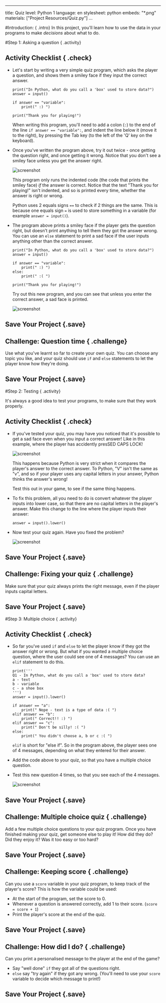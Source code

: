 
---
title: Quiz
level: Python 1
language: en
stylesheet: python
embeds: "*.png"
materials: ["Project Resources/Quiz.py"]
...

#Introduction:  { .intro}
In this project, you'll learn how to use the data in your programs to make *decisions* about what to do.

#Step 1: Asking a question { .activity}
## Activity Checklist { .check}

+ Let's start by writing a very simple quiz program, which asks the player a question, and shows them a smiley face if they input the correct answer.

	```{.language-python}
	print("In Python, what do you call a 'box' used to store data?")
	answer = input()

	if answer == "variable":
		print(" :) ")

	print("Thank you for playing!")
	```

	When writing this program, you'll need to add a colon (`:`) to the end of the line `if answer == "variable":`, and indent the line below it (move it to the right), by pressing the Tab key (to the left of the 'Q' key on the keyboard).

+ Once you've written the program above, try it out twice - once getting the question right, and once getting it wrong. Notice that you don't see a smiley face unless you get the answer right.

	![screenshot](quiz-if.png)

	This program only runs the indented code (the code that prints the smiley face) *if* the answer is correct. Notice that the text "Thank you for playing!" isn't indented, and so is printed every time, whether the answer is right or wrong.

	Python uses 2 equals signs `==` to check if 2 things are the same. This is because one equals sign `=` is used to store something in a variable (for example `answer = input()`).

+ The program above prints a smiley face if the player gets the question right, but doesn't print anything to tell them they got the answer wrong. You can use an `else` statement to print a sad face if the user inputs anything other than the correct answer.

	```{.language-python}
	print("In Python, what do you call a 'box' used to store data?")
	answer = input()

	if answer == "variable":
		print(" :) ")
	else:
		print(" :( ")

	print("Thank you for playing!")
	```

	Try out this new program, and you can see that unless you enter the correct answer, a sad face is printed.

	![screenshot](quiz-if-else.png)

## Save Your Project {.save}

## Challenge: Question time { .challenge}
Use what you've learnt so far to create your own quiz. You can choose any topic you like, and your quiz should use `if` and `else` statements to let the player know how they're doing.

## Save Your Project {.save}

#Step 2: Testing { .activity}

It's always a good idea to test your programs, to make sure that they work properly.

## Activity Checklist { .check}

+ If you've tested your quiz, you may have you noticed that it's possible to get a sad face even when you input a correct answer! Like in this example, where the player has accidently presSED CAPS LOCK!

	![screenshot](quiz-test.png)

	This happens because Python is very strict when it compares the player's answer to the correct answer. To Python, "V" isn't the same as "v", and so if your player uses any capital letters in your answer, Python thinks the answer's wrong!

	Test this out in your game, to see if the same thing happens.

+ To fix this problem, all you need to do is convert whatever the player inputs into lower case, so that there are no capital letters in the player's answer. Make this change to the line where the player inputs their answer:

	```{.language-python}
	answer = input().lower()
	```

+ Now test your quiz again. Have you fixed the problem?

	![screenshot](quiz-test-lower.png)

## Save Your Project {.save}

## Challenge: Fixing your quiz { .challenge}
Make sure that your quiz always prints the right message, even if the player inputs capital letters.

## Save Your Project {.save}

#Step 3: Multiple choice { .activity}

## Activity Checklist { .check}

+ So far you've used `if` and `else` to let the player know if they got the answer right or wrong. But what if you wanted a multiple choice question, where the user could see one of 4 messages? You can use an `elif` statement to do this.

	```{.language-python}
	print('''
	Q1 - In Python, what do you call a 'box' used to store data?
	a - text
	b - variable
	c - a shoe box
	''')
	answer = input().lower()

	if answer == "a":
		print(" Nope - text is a type of data :( ")
	elif answer == "b":
		print(" Correct!! :) ")
	elif answer == "c":
		print(" Don't be silly! :( ")
	else:
		print(" You didn't choose a, b or c :( ")
	```

	`elif` is short for "else if". So in the program above, the player sees one of 4 messages, depending on what they entered for their answer.

+ Add the code above to your quiz, so that you have a multiple choice question.

+ Test this new question 4 times, so that you see each of the 4 messages.

	![screenshot](quiz-elif.png)

## Save Your Project {.save}

## Challenge: Multiple choice quiz  { .challenge}
Add a few multiple choice questions to your quiz program. Once you have finished making your quiz, get someone else to play it! How did they do? Did they enjoy it? Was it too easy or too hard?

## Save Your Project {.save}

## Challenge: Keeping score  { .challenge}
Can you use a `score` variable in your quiz program, to keep track of the player's score? This is how the variable could be used:
+ At the start of the program, set the score to 0.
+ Whenever a question is answered correctly, add 1 to their score. (`score = score + 1`)
+ Print the player's score at the end of the quiz.

## Save Your Project {.save}

## Challenge: How did I do?  { .challenge}
Can you print a personalised message to the player at the end of the game?
+ Say "well done" `if` they got all of the questions right.
+ `else` say "try again" if they got any wrong.
(You'll need to use your `score` variable to decide which message to print!)

## Save Your Project {.save}
